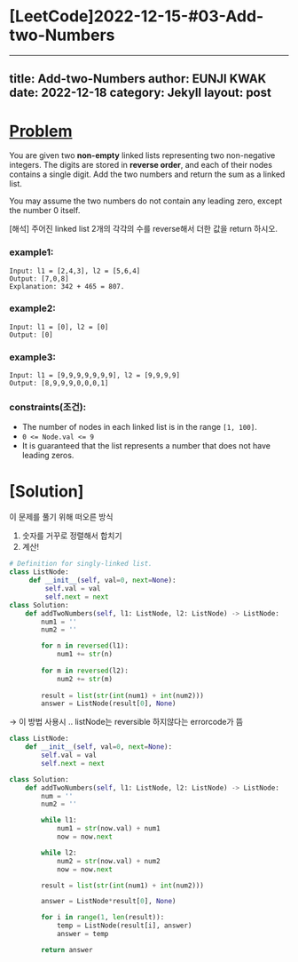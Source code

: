 # [LeetCode]2022-12-15-#03-Add-two-Numbers

---
title: Add-two-Numbers
author: EUNJI KWAK
date: 2022-12-18
category: Jekyll
layout: post
---



# [Problem](https://leetcode.com/problems/add-two-numbers/)

You are given two **non-empty** linked lists representing two non-negative integers. The digits are stored in **reverse order**, and each of their nodes contains a single digit. Add the two numbers and return the sum as a linked list.

You may assume the two numbers do not contain any leading zero, except the number 0 itself.

[해석] 주어진 linked list 2개의 각각의 수를 reverse해서 더한 값을 return 하시오.

### example1:

```
Input: l1 = [2,4,3], l2 = [5,6,4]
Output: [7,0,8]
Explanation: 342 + 465 = 807.
```

### example2:

```
Input: l1 = [0], l2 = [0]
Output: [0]
```

### example3:

```
Input: l1 = [9,9,9,9,9,9,9], l2 = [9,9,9,9]
Output: [8,9,9,9,0,0,0,1]
```

### constraints(조건):

- The number of nodes in each linked list is in the range `[1, 100]`.
- `0 <= Node.val <= 9`
- It is guaranteed that the list represents a number that does not have leading zeros.

# [Solution]

이 문제를 풀기 위해 떠오른 방식

1. 숫자를 거꾸로 정렬해서 합치기
2. 계산!

```python
# Definition for singly-linked list.
class ListNode:
     def __init__(self, val=0, next=None):
         self.val = val
         self.next = next
class Solution:
    def addTwoNumbers(self, l1: ListNode, l2: ListNode) -> ListNode:
        num1 = ''
        num2 = ''

        for n in reversed(l1):
            num1 += str(n)
        
        for m in reversed(l2):
            num2 += str(m)
        
        result = list(str(int(num1) + int(num2)))
        answer = ListNode(result[0], None)
```

→ 이 방법 사용시 .. listNode는 reversible 하지않다는 errorcode가 뜸

 

```python
class ListNode:
	def __init__(self, val=0, next=None):
		self.val = val
		self.next = next

class Solution:
	def addTwoNumbers(self, l1: ListNode, l2: ListNode) -> ListNode:
		num = ''
		num2 = ''

		while l1:
			num1 = str(now.val) + num1
			now = now.next

		while l2: 
			num2 = str(now.val) + num2
			now = now.next

		result = list(str(int(num1) + int(num2)))

		answer = ListNode*result[0], None)

		for i in range(1, len(result)):
			temp = ListNode(result[i], answer)
			answer = temp

		return answer
```
